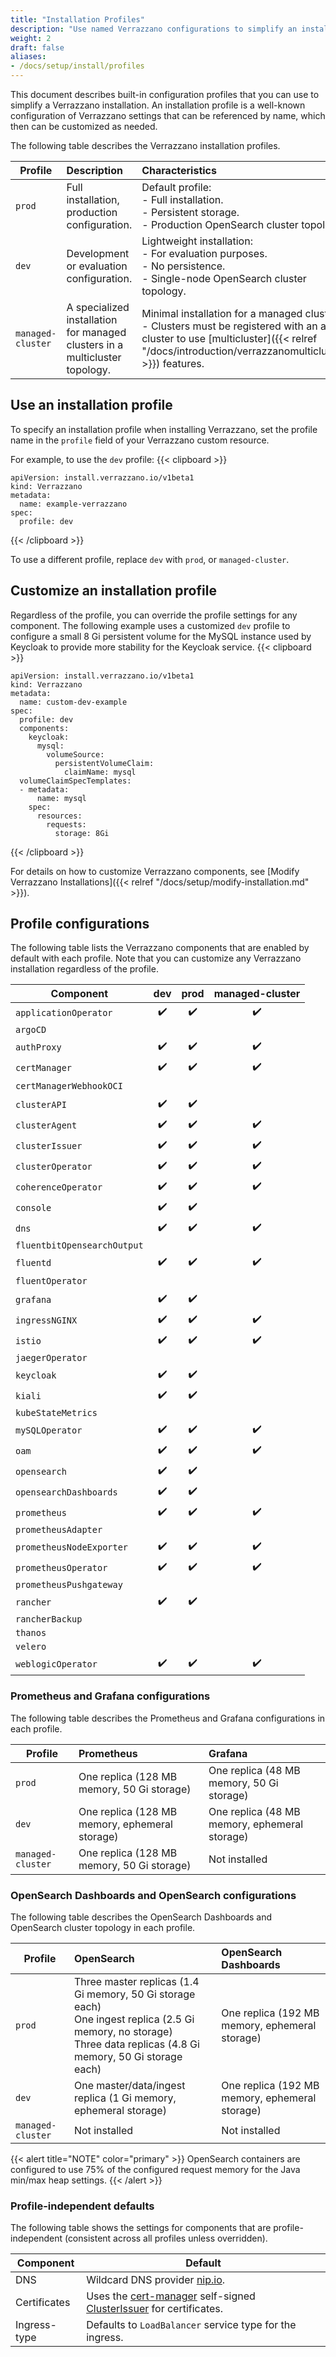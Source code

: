 ```yaml
---
title: "Installation Profiles"
description: "Use named Verrazzano configurations to simplify an installation"
weight: 2
draft: false
aliases:
- /docs/setup/install/profiles
---
```


This document describes built-in configuration profiles that you can use to simplify a Verrazzano installation.  An installation
profile is a well-known configuration of Verrazzano settings that can be referenced by name, which then can be
customized as needed.

The following table describes the Verrazzano installation profiles.

| Profile           | Description                                                                 | Characteristics                                                                                                                                                                                 |
|-------------------|:----------------------------------------------------------------------------|:------------------------------------------------------------------------------------------------------------------------------------------------------------------------------------------------|
| `prod`            | Full installation, production configuration.                                | Default profile:<br/>- Full installation.<br/>- Persistent storage. <br/>- Production OpenSearch cluster topology.                                                                              |
| `dev`             | Development or evaluation configuration.                                    | Lightweight installation:<br/>- For evaluation purposes.<br/>- No persistence.<br/>- Single-node OpenSearch cluster topology.                                                                   |
| `managed-cluster` | A specialized installation for managed clusters in a multicluster topology. | Minimal installation for a managed cluster:<br/>- Clusters must be registered with an admin cluster to use [multicluster]({{< relref "/docs/introduction/verrazzanomulticluster" >}}) features. |

## Use an installation profile

To specify an installation profile when installing Verrazzano, set the profile name in the `profile` field of your
Verrazzano custom resource.

For example, to use the `dev` profile:
{{< clipboard >}}
<div class="highlight">

```
apiVersion: install.verrazzano.io/v1beta1
kind: Verrazzano
metadata:
  name: example-verrazzano
spec:
  profile: dev
```

</div>
{{< /clipboard >}}

To use a different profile, replace `dev` with `prod`, or `managed-cluster`.

## Customize an installation profile

Regardless of the profile, you can override the profile settings for any component. The following example
uses a customized `dev` profile to configure a small 8 Gi persistent volume for the MySQL instance used by Keycloak to
provide more stability for the Keycloak service.
{{< clipboard >}}
<div class="highlight">

```
apiVersion: install.verrazzano.io/v1beta1
kind: Verrazzano
metadata:
  name: custom-dev-example
spec:
  profile: dev
  components:
    keycloak:
      mysql:
        volumeSource:
          persistentVolumeClaim:
            claimName: mysql
  volumeClaimSpecTemplates:
  - metadata:
      name: mysql      
    spec:
      resources:
        requests:
          storage: 8Gi
```

</div>
{{< /clipboard >}}

For details on how to customize Verrazzano components, see [Modify Verrazzano Installations]({{< relref "/docs/setup/modify-installation.md" >}}).

## Profile configurations

The following table lists the Verrazzano components that are enabled by default with each profile.  Note that you can
customize any Verrazzano installation regardless of the profile.

| Component                   | dev | prod | managed-cluster |
|-----------------------------|:---:|:----:|:---------------:|
| `applicationOperator`       | ✔️  |  ✔️  |       ✔️        |
| `argoCD`                    |     |      |                 |
| `authProxy`                 | ✔️  |  ✔️  |       ✔️        |
| `certManager`               | ✔️  |  ✔️  |       ✔️        |
| `certManagerWebhookOCI`     |  ️  |  ️   |                 |
| `clusterAPI`                | ✔️  |  ✔️  |                 |
| `clusterAgent`              | ✔️  |  ✔️  |       ✔️        |
| `clusterIssuer`             | ✔️  |  ✔️  |       ✔️        |
| `clusterOperator`           | ✔️  |  ✔️  |       ✔️        |
| `coherenceOperator`         | ✔️  |  ✔️  |       ✔️        |
| `console`                   | ✔️  |  ✔️  |                 |
| `dns`                       | ✔️  |  ✔️  |       ✔️        |
| `fluentbitOpensearchOutput` |     |      |                 |
| `fluentd`                   | ✔️  |  ✔️  |       ✔️        |
| `fluentOperator`            |  ️  |  ️   |        ️        |
| `grafana`                   | ✔️  |  ✔️  |                 |
| `ingressNGINX`              | ✔️  |  ✔️  |       ✔️        |
| `istio`                     | ✔️  |  ✔️  |       ✔️        |
| `jaegerOperator`            |     |      |                 |
| `keycloak`                  | ✔️  |  ✔️  |                 |
| `kiali`                     | ✔️  |  ✔️  |                 |
| `kubeStateMetrics`          |     |      |                 |
| `mySQLOperator`             | ✔️  |  ✔️  |       ✔️        |
| `oam`                       | ✔️  |  ✔️  |       ✔️        |
| `opensearch`                | ✔️  |  ✔️  |                 |
| `opensearchDashboards`      | ✔️  |  ✔️  |                 |
| `prometheus`                | ✔️  |  ✔️  |       ✔️        |
| `prometheusAdapter`         |     |      |                 |
| `prometheusNodeExporter`    | ✔️  |  ✔️  |       ✔️        |
| `prometheusOperator`        | ✔️  |  ✔️  |       ✔️        |
| `prometheusPushgateway`     |     |      |                 |
| `rancher`                   | ✔️  |  ✔️  |                 |
| `rancherBackup`             |     |      |                 |
| `thanos`                    |     |      |                 |
| `velero`                    |     |      |                 |
| `weblogicOperator`          | ✔️  |  ✔️  |       ✔️        |

### Prometheus and Grafana configurations

The following table describes the Prometheus and Grafana configurations in each profile.

| Profile           | Prometheus                                     | Grafana                                       |
|-------------------|:-----------------------------------------------|:----------------------------------------------|
| `prod`            | One replica (128 MB memory, 50 Gi storage)     | One replica (48 MB memory, 50 Gi storage)     |
| `dev`             | One replica (128 MB memory, ephemeral storage) | One replica (48 MB memory, ephemeral storage) |
| `managed-cluster` | One replica (128 MB memory, 50 Gi storage)     | Not installed                                 |

### OpenSearch Dashboards and OpenSearch configurations

The following table describes the OpenSearch Dashboards and OpenSearch cluster topology in each profile.

| Profile           | OpenSearch                                                                                                                                                               | OpenSearch Dashboards                          |
|-------------------|:-------------------------------------------------------------------------------------------------------------------------------------------------------------------------|:-----------------------------------------------|
| `prod`            | Three master replicas (1.4 Gi memory, 50 Gi storage each)<br/>One ingest replica (2.5 Gi memory, no storage)<br/>Three data replicas (4.8 Gi memory, 50 Gi storage each) | One replica (192 MB memory, ephemeral storage) |
| `dev`             | One master/data/ingest replica (1 Gi memory, ephemeral storage)                                                                                                          | One replica (192 MB memory, ephemeral storage) |
| `managed-cluster` | Not installed                                                                                                                                                            | Not installed                                  |

{{< alert title="NOTE" color="primary" >}}
OpenSearch containers are configured to use 75% of the configured request memory for the Java min/max heap settings.
{{< /alert >}}


### Profile-independent defaults

The following table shows the settings for components that are profile-independent (consistent across
all profiles unless overridden).

| Component    | Default                                                                                                                                                                            |
|--------------|------------------------------------------------------------------------------------------------------------------------------------------------------------------------------------|
| DNS          | Wildcard DNS provider [nip.io](https://nip.io).                                                                                                                                    |
| Certificates | Uses the [cert-manager](https://cert-manager.io/) self-signed [ClusterIssuer](https://cert-manager.io/docs/reference/api-docs/#cert-manager.io/v1.ClusterIssuer) for certificates. |
| Ingress-type | Defaults to `LoadBalancer` service type for the ingress.                                                                                                                           |
